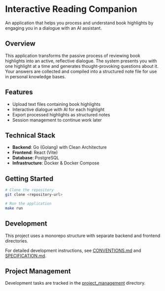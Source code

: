 # Interactive Reading Companion

An application that helps you process and understand book highlights by engaging you in a dialogue with an AI assistant.

## Overview

This application transforms the passive process of reviewing book highlights into an active, reflective dialogue. The system presents you with one highlight at a time and generates thought-provoking questions about it. Your answers are collected and compiled into a structured note file for use in personal knowledge bases.

## Features

- Upload text files containing book highlights
- Interactive dialogue with AI for each highlight
- Export processed highlights as structured notes
- Session management to continue work later

## Technical Stack

- **Backend**: Go (Golang) with Clean Architecture
- **Frontend**: React (Vite)
- **Database**: PostgreSQL
- **Infrastructure**: Docker & Docker Compose

## Getting Started

```bash
# Clone the repository
git clone <repository-url>

# Run the application
make run
```

## Development

This project uses a monorepo structure with separate backend and frontend directories.

For detailed development instructions, see [CONVENTIONS.md](CONVENTIONS.md) and [SPECIFICATION.md](SPECIFICATION.md).

## Project Management

Development tasks are tracked in the [project_management](project_management/) directory.